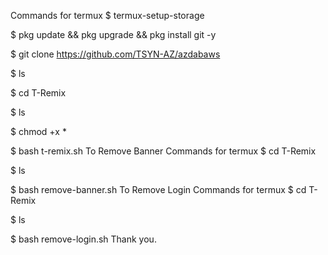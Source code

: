 Commands for termux
$ termux-setup-storage
  
$ pkg update && pkg upgrade && pkg install git -y

$ git clone https://github.com/TSYN-AZ/azdabaws

$ ls

$ cd T-Remix

$ ls

$ chmod +x *

$ bash t-remix.sh
To Remove Banner
Commands for termux
$ cd T-Remix

$ ls

$ bash remove-banner.sh
To Remove Login
Commands for termux
$ cd T-Remix

$ ls

$ bash remove-login.sh
 Thank you.
